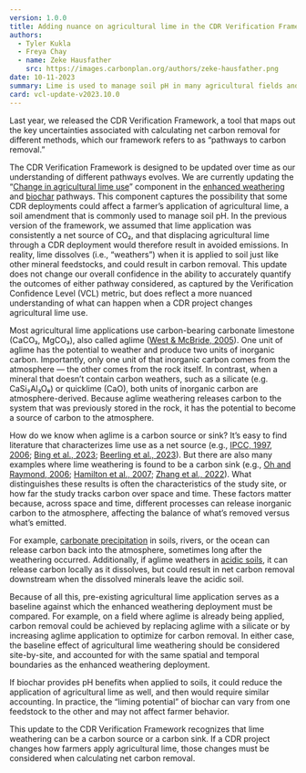 ```yaml
---
version: 1.0.0
title: Adding nuance on agricultural lime in the CDR Verification Framework
authors:
  - Tyler Kukla
  - Freya Chay
  - name: Zeke Hausfather
    src: https://images.carbonplan.org/authors/zeke-hausfather.png
date: 10-11-2023
summary: Lime is used to manage soil pH in many agricultural fields and can remove carbon from the atmosphere when it weathers. We are updating our CDR Verification Framework tool to emphasize that changes in lime use and weathering should be accounted for in enhanced weathering and biochar deployments.
card: vcl-update-v2023.10.0
---
```


Last year, we released the CDR Verification Framework, a tool that maps out the key uncertainties associated with calculating net carbon removal for different methods, which our framework refers to as “pathways to carbon removal.”

The CDR Verification Framework is designed to be updated over time as our understanding of different pathways evolves. We are currently updating the “[Change in agricultural lime use](https://carbonplan.org/research/cdr-verification/docs/components/lime-reduce)” component in the [enhanced weathering](https://carbonplan.org/research/cdr-verification/enhanced-weathering) and [biochar](https://carbonplan.org/research/cdr-verification/biochar) pathways. This component captures the possibility that some CDR deployments could affect a farmer’s application of agricultural lime, a soil amendment that is commonly used to manage soil pH. In the previous version of the framework, we assumed that lime application was consistently a net source of CO₂, and that displacing agricultural lime through a CDR deployment would therefore result in avoided emissions. In reality, lime dissolves (i.e., “weathers”) when it is applied to soil just like other mineral feedstocks, and could result in carbon removal. This update does not change our overall confidence in the ability to accurately quantify the outcomes of either pathway considered, as captured by the Verification Confidence Level (VCL) metric, but does reflect a more nuanced understanding of what can happen when a CDR project changes agricultural lime use.

Most agricultural lime applications use carbon-bearing carbonate limestone (CaCO₃, MgCO₃), also called aglime ([West & McBride, 2005](https://doi.org/10.1016/j.agee.2005.01.002)). One unit of aglime has the potential to weather and produce two units of inorganic carbon. Importantly, only one unit of that inorganic carbon comes from the atmosphere — the other comes from the rock itself. In contrast, when a mineral that doesn’t contain carbon weathers, such as a silicate (e.g. CaSi₂Al₂O₈) or quicklime (CaO), both units of inorganic carbon are atmosphere-derived. Because aglime weathering releases carbon to the system that was previously stored in the rock, it has the potential to become a source of carbon to the atmosphere.

How do we know when aglime is a carbon source or sink? It’s easy to find literature that characterizes lime use as a net source (e.g., [IPCC, 1997](htts://www.ipcc-nggip.iges.or.jp/public/gl/invs1.html), [2006](https://www.ipcc-nggip.iges.or.jp/public/2006gl/vol4.html); [Bing et al., 2023](https://doi.org/10.5194/essd-15-2431-2023); [Beerling et al., 2023](https://doi.org/10.48550/arXiv.2308.04302)). But there are also many examples where lime weathering is found to be a carbon sink (e.g., [Oh and Raymond, 2006](https://doi.org/10.1029/2005GB002565); [Hamilton et al., 2007](https://doi.org/10.1029/2006GB002738); [Zhang et al., 2022](https://doi.org/10.1002/lno.12244)). What distinguishes these results is often the characteristics of the study site, or how far the study tracks carbon over space and time. These factors matter because, across space and time, different processes can release inorganic carbon to the atmosphere, affecting the balance of what’s removed versus what’s emitted.

For example, [carbonate precipitation](https://carbonplan.org/research/cdr-verification/docs/components/carb-terr) in soils, rivers, or the ocean can release carbon back into the atmosphere, sometimes long after the weathering occurred. Additionally, if aglime weathers in [acidic soils](https://carbonplan.org/research/cdr-verification/docs/components/alk-loss), it can release carbon locally as it dissolves, but could result in net carbon removal downstream when the dissolved minerals leave the acidic soil.

Because of all this, pre-existing agricultural lime application serves as a baseline against which the enhanced weathering deployment must be compared. For example, on a field where aglime is already being applied, carbon removal could be achieved by replacing aglime with a silicate or by increasing aglime application to optimize for carbon removal. In either case, the baseline effect of agricultural lime weathering should be considered site-by-site, and accounted for with the same spatial and temporal boundaries as the enhanced weathering deployment.

If biochar provides pH benefits when applied to soils, it could reduce the application of agricultural lime as well, and then would require similar accounting. In practice, the “liming potential” of biochar can vary from one feedstock to the other and may not affect farmer behavior.

This update to the CDR Verification Framework recognizes that lime weathering can be a carbon source or a carbon sink. If a CDR project changes how farmers apply agricultural lime, those changes must be considered when calculating net carbon removal.
